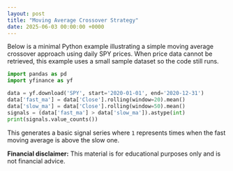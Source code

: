 ```yaml
---
layout: post
title: "Moving Average Crossover Strategy"
date: 2025-06-03 00:00:00 +0000
---
```


Below is a minimal Python example illustrating a simple moving average crossover approach using daily SPY prices.
When price data cannot be retrieved, this example uses a small sample dataset so the code still runs.

```python
import pandas as pd
import yfinance as yf

data = yf.download('SPY', start='2020-01-01', end='2020-12-31')
data['fast_ma'] = data['Close'].rolling(window=20).mean()
data['slow_ma'] = data['Close'].rolling(window=50).mean()
signals = (data['fast_ma'] > data['slow_ma']).astype(int)
print(signals.value_counts())
```

This generates a basic signal series where `1` represents times when the fast moving average is above the slow one.

**Financial disclaimer:** This material is for educational purposes only and is not financial advice.
